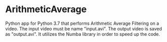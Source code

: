 # ArithmeticAverage
Python app for Python 3.7 that performs Arithmetic Average Filtering on a video.
The input video must be name "input.avi". The output video is saved as "output.avi".
It utilizes the Numba library in order to speed up the code.
